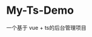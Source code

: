 # My-Ts-Demo

一个基于 vue + ts的后台管理项目

<!-- 第一步开始配置 eslint的一些信息 -->

<!-- 第二步: 开始搭建一个项目的目录结构 -->

<!-- 第三步: 搭建路由 -->

<!-- 目前存在的问题 -->
<!-- 1. token验证安全问题,虽然那到了 token 但是不知道是否是安全的token -->
<!-- 2. 记住密码的功能 以及 记住密码安全性实现 -->
